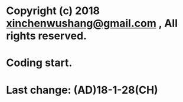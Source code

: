 # Copyright (c) 2018 xinchenwushang@gmail.com , All rights reserved.
# Coding start.
# Last change: (AD)18-1-28(CH)
